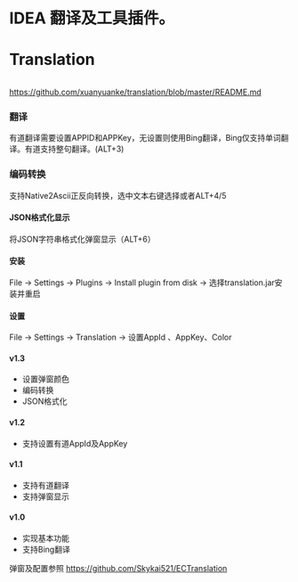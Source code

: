 # IDEA 翻译及工具插件。

# Translation

######
https://github.com/xuanyuanke/translation/blob/master/README.md

### 翻译

有道翻译需要设置APPID和APPKey，无设置则使用Bing翻译，Bing仅支持单词翻译。有道支持整句翻译。(ALT+3)

### 编码转换
支持Native2Ascii正反向转换，选中文本右键选择或者ALT+4/5

#### JSON格式化显示

将JSON字符串格式化弹窗显示（ALT+6）

#### 安装

File -> Settings -> Plugins -> Install plugin from disk -> 选择translation.jar安装并重启

#### 设置
File -> Settings -> Translation -> 设置AppId 、AppKey、Color

#### v1.3 
* 设置弹窗颜色
* 编码转换
* JSON格式化

#### v1.2
* 支持设置有道AppId及AppKey

#### v1.1
* 支持有道翻译
* 支持弹窗显示

#### v1.0
* 实现基本功能
* 支持Bing翻译

弹窗及配置参照
https://github.com/Skykai521/ECTranslation